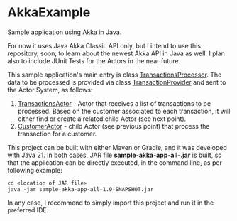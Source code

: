 # AkkaExample

Sample application using Akka in Java.

For now it uses Java Akka Classic API only, but I intend to use this repository, soon, to learn about
the newest Akka API in Java as well. I plan also to include JUnit Tests for the Actors in the near future.

This sample application's main entry is class
[TransactionsProcessor](https://github.com/cosmicboy79/AkkaExample/blob/main/src/main/java/edu/akka/sample/app/classic/TransactionsProcessor.java).
The data to be processed is provided via class
[TransactionProvider](https://github.com/cosmicboy79/AkkaExample/blob/main/src/main/java/edu/akka/sample/app/classic/data/provider/TransactionProvider.java)
and sent to the Actor System, as follows:

1. [TransactionsActor](https://github.com/cosmicboy79/AkkaExample/blob/main/src/main/java/edu/akka/sample/app/classic/actor/TransactionsActor.java) - Actor
that receives a list of transactions to be processed. Based on the customer associated to each transaction, it will either find or create a related
child Actor (see next point).
2. [CustomerActor](https://github.com/cosmicboy79/AkkaExample/blob/main/src/main/java/edu/akka/sample/app/classic/actor/CustomerActor.java) - child Actor
(see previous point) that process the transaction for a customer.

This project can be built with either Maven or Gradle, and it was developed with Java 21. In both
cases, JAR file **sample-akka-app-all-<version>.jar** is built, so that the application can
be directly executed, in the command line, as per following example:

```
cd <location of JAR file>
java -jar sample-akka-app-all-1.0-SNAPSHOT.jar
```

In any case, I recommend to simply import this project and run it in the preferred IDE.
